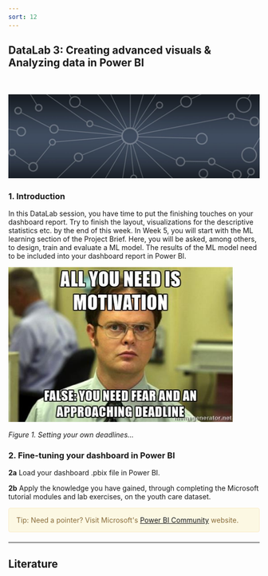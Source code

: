 ```yaml
---
sort: 12
---
```


## __DataLab 3: Creating advanced visuals & Analyzing data in Power BI__
\
\
<img src="./images/datalab_banner.jpg" alt="Books banner" width="600"/>

### 1. Introduction

In this DataLab session, you have time to put the finishing touches on your dashboard report. Try to finish the layout, visualizations for the descriptive statistics etc. by the end of this week. In Week 5, you will start with the ML learning section of the Project Brief. Here, you will be asked, among others, to design, train and evaluate a ML model. The results of the ML model need to be included into your dashboard report in Power BI.

<img src="./images/deadline_meme.jfif" alt="Power BI dashboard" width="450"/>

*Figure 1. Setting your own deadlines...*

### 2. Fine-tuning your dashboard in Power BI

__2a__ Load your dashboard .pbix file in Power BI.

__2b__ Apply the knowledge you have gained, through completing the Microsoft tutorial modules and lab exercises, on the youth care dataset.

<div style="padding: 15px; border: 1px solid transparent; border-color: transparent; margin-bottom: 20px; border-radius: 4px; color: #8a6d3b;; background-color: #fcf8e3; border-color: #faebcc;">
Tip: Need a pointer? Visit Microsoft's <a href="(https://www.youtube.com/channel/UCFp1vaKzpfvoGai0vE5VJ0w">Power BI Community</a> website.
</div>

***

## __Literature__
